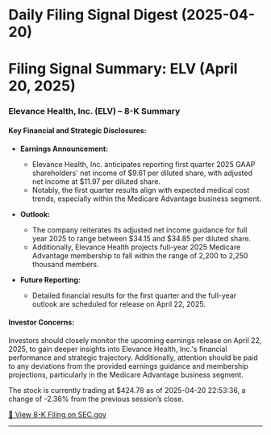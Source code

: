 # Daily Filing Signal Digest (2025-04-20)

# Filing Signal Summary: ELV (April 20, 2025)

### Elevance Health, Inc. (ELV) – 8-K Summary

#### Key Financial and Strategic Disclosures:

- **Earnings Announcement:**
  - Elevance Health, Inc. anticipates reporting first quarter 2025 GAAP shareholders' net income of $9.61 per diluted share, with adjusted net income at $11.97 per diluted share.
  - Notably, the first quarter results align with expected medical cost trends, especially within the Medicare Advantage business segment.

- **Outlook:**
  - The company reiterates its adjusted net income guidance for full year 2025 to range between $34.15 and $34.85 per diluted share.
  - Additionally, Elevance Health projects full-year 2025 Medicare Advantage membership to fall within the range of 2,200 to 2,250 thousand members.

- **Future Reporting:**
  - Detailed financial results for the first quarter and the full-year outlook are scheduled for release on April 22, 2025.

#### Investor Concerns:
Investors should closely monitor the upcoming earnings release on April 22, 2025, to gain deeper insights into Elevance Health, Inc.'s financial performance and strategic trajectory. Additionally, attention should be paid to any deviations from the provided earnings guidance and membership projections, particularly in the Medicare Advantage business segment.

The stock is currently trading at $424.78 as of 2025-04-20 22:53:36, a change of -2.36% from the previous session’s close.

[🔗 View 8-K Filing on SEC.gov](https://www.sec.gov/Archives/edgar/data/1156039/0001156039-25-000051-index.html)

---

